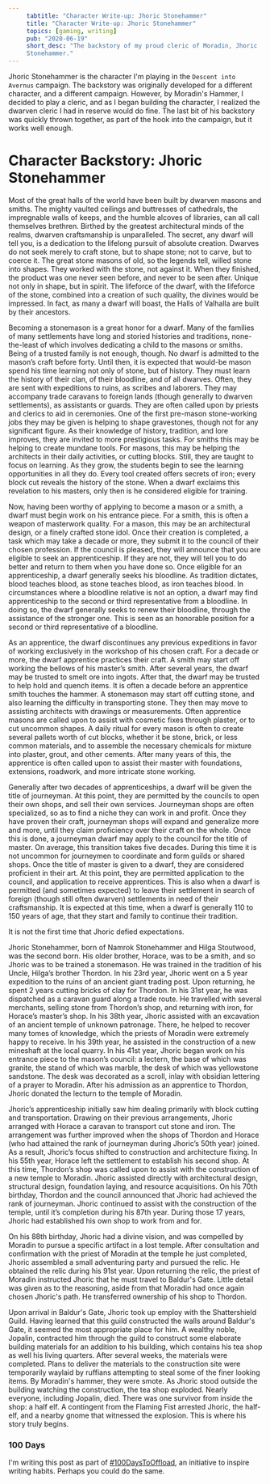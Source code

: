 ```yaml
---
     tabtitle: "Character Write-up: Jhoric Stonehammer"
     title: "Character Write-up: Jhoric Stonehammer"
     topics: [gaming, writing]
     pub: "2020-06-19"
     short_desc: "The backstory of my proud cleric of Moradin, Jhoric
     Stonehammer."
---
```


Jhoric Stonehammer is the character I'm playing in the `Descent into Avernus`
campaign. The backstory was originally developed for a different character, and
a different campaign. However, by Moradin's Hammer, I decided to play a cleric,
and as I began building the character, I realized the dwarven cleric I had in
reserve would do fine. The last bit of his backstory was quickly thrown
together, as part of the hook into the campaign, but it works well enough.

# Character Backstory: Jhoric Stonehammer

Most of the great halls of the world have been built by dwarven masons and
smiths. The mighty vaulted ceilings and buttresses of cathedrals, the
impregnable walls of keeps, and the humble alcoves of libraries, can all call
themselves brethren. Birthed by the greatest architectural minds of the realms,
dwarven craftsmanship is unparalleled. The secret, any dwarf will tell you, is a
dedication to the lifelong pursuit of absolute creation. Dwarves do not seek
merely to craft stone, but to shape stone; not to carve, but to coerce it. The
great stone masons of old, so the legends tell, willed stone into shapes. They
worked with the stone, not against it. When they finished, the product was one
never seen before, and never to be seen after. Unique not only in shape, but in
spirit. The lifeforce of the dwarf, with the lifeforce of the stone, combined
into a creation of such quality, the divines would be impressed. In fact, as
many a dwarf will boast, the Halls of Valhalla are built by their ancestors.

Becoming a stonemason is a great honor for a dwarf. Many of the families of many
settlements have long and storied histories and traditions, none-the-least of
which involves dedicating a child to the masons or smiths. Being of a trusted
family is not enough, though. No dwarf is admitted to the mason’s craft before
forty. Until then, it is expected that would-be mason spend his time learning
not only of stone, but of history. They must learn the history of their clan, of
their bloodline, and of all dwarves. Often, they are sent with expeditions to
ruins, as scribes and laborers. They may accompany trade caravans to foreign
lands (though generally to dwarven settlements), as assistants or guards. They
are often called upon by priests and clerics to aid in ceremonies. One of the
first pre-mason stone-working jobs they may be given is helping to shape
gravestones, though not for any significant figure. As their knowledge of
history, tradition, and lore improves, they are invited to more prestigious
tasks. For smiths this may be helping to create mundane tools. For masons, this
may be helping the architects in their daily activities, or cutting blocks.
Still, they are taught to focus on learning. As they grow, the students begin to
see the learning opportunities in all they do. Every tool created offers secrets
of iron; every block cut reveals the history of the stone. When a dwarf exclaims
this revelation to his masters, only then is he considered eligible for
training.

Now, having been worthy of applying to become a mason or a smith, a dwarf must
begin work on his entrance piece. For a smith, this is often a weapon of
masterwork quality. For a mason, this may be an architectural design, or a
finely crafted stone idol. Once their creation is completed, a task which may
take a decade or more, they submit it to the council of their chosen profession.
If the council is pleased, they will announce that you are eligible to seek an
apprenticeship. If they are not, they will tell you to do better and return to
them when you have done so. Once eligible for an apprenticeship, a dwarf
generally seeks his bloodline. As tradition dictates, blood teaches blood, as
stone teaches blood, as iron teaches blood. In circumstances where a bloodline
relative is not an option, a dwarf may find apprenticeship to the second or
third representative from a bloodline. In doing so, the dwarf generally seeks to
renew their bloodline, through the assistance of the stronger one. This is seen
as an honorable position for a second or third representative of a bloodline.

As an apprentice, the dwarf discontinues any previous expeditions in favor of
working exclusively in the workshop of his chosen craft. For a decade or more,
the dwarf apprentice practices their craft. A smith may start off working the
bellows of his master’s smith. After several years, the dwarf may be trusted to
smelt ore into ingots. After that, the dwarf may be trusted to help hold and
quench items. It is often a decade before an apprentice smith touches the
hammer. A stonemason may start off cutting stone, and also learning the
difficulty in transporting stone. They then may move to assisting architects
with drawings or measurements. Often apprentice masons are called upon to assist
with cosmetic fixes through plaster, or to cut uncommon shapes. A daily ritual
for every mason is often to create several pallets worth of cut blocks, whether
it be stone, brick, or less common materials, and to assemble the necessary
chemicals for mixture into plaster, grout, and other cements. After many years
of this, the apprentice is often called upon to assist their master with
foundations, extensions, roadwork, and more intricate stone working.

Generally after two decades of apprenticeships, a dwarf will be given the title
of journeyman. At this point, they are permitted by the councils to open their
own shops, and sell their own services. Journeyman shops are often specialized,
so as to find a niche they can work in and profit. Once they have proven their
craft, journeyman shops will expand and generalize more and more, until they
claim proficiency over their craft on the whole. Once this is done, a journeyman
dwarf may apply to the council for the title of master. On average, this
transition takes five decades. During this time it is not uncommon for
journeymen to coordinate and form guilds or shared shops. Once the title of
master is given to a dwarf, they are considered proficient in their art. At this
point, they are permitted application to the council, and application to receive
apprentices. This is also when a dwarf is permitted (and sometimes expected) to
leave their settlement in search of foreign (though still often dwarven)
settlements in need of their craftsmanship. It is expected at this time, when a
dwarf is generally 110 to 150 years of age, that they start and family to
continue their tradition.

It is not the first time that Jhoric defied expectations.

Jhoric Stonehammer, born of Namrok Stonehammer and Hilga Stoutwood, was the
second born. His older brother, Horace, was to be a smith, and so Jhoric was to
be trained a stonemason. He was trained in the tradition of his Uncle, Hilga’s
brother Thordon. In his 23rd year, Jhoric went on a 5 year expedition to the
ruins of an ancient giant trading post. Upon returning, he spent 2 years cutting
bricks of clay for Thordon. In his 31st year, he was dispatched as a caravan
guard along a trade route. He travelled with several merchants, selling stone
from Thordon’s shop, and returning with iron, for Horace’s master’s shop. In his
38th year, Jhoric assisted with an excavation of an ancient temple of unknown
patronage. There, he helped to recover many tomes of knowledge, which the
priests of Moradin were extremely happy to receive. In his 39th year, he
assisted in the construction of a new mineshaft at the local quarry. In his 41st
year, Jhoric began work on his entrance piece to the mason’s council: a lectern,
the base of which was granite, the stand of which was marble, the desk of which
was yellowstone sandstone. The desk was decorated as a scroll, inlay with
obsidian lettering of a prayer to Moradin. After his admission as an apprentice
to Thordon, Jhoric donated the lecturn to the temple of Moradin.

Jhoric’s apprenticeship initially saw him dealing primarily with block cutting
and transportation. Drawing on their previous arrangements, Jhoric arranged with
Horace a caravan to transport cut stone and iron. The arrangement was further
improved when the shops of Thordon and Horace (who had attained the rank of
journeyman during Jhoric’s 50th year) joined. As a result, Jhoric’s focus shifted
to construction and architecture fixing. In his 55th year, Horace left the
settlement to establish his second shop. At this time, Thordon’s shop was called
upon to assist with the construction of a new temple to Moradin. Jhoric assisted
directly with architectural design, structural design, foundation laying, and
resource acquisitions. On his 70th birthday, Thordon and the council announced
that Jhoric had achieved the rank of journeyman. Jhoric continued to assist with
the construction of the temple, until it’s completion during his 87th year.
During those 17 years, Jhoric had established his own shop to work from and for.

On his 88th birthday, Jhoric had a divine vision, and was compelled by Moradin
to pursue a specific artifact in a lost temple. After consultation and
confirmation with the priest of Moradin at the temple he just completed, Jhoric
assembled a small adventuring party and pursued the relic. He obtained the relic
during his 91st year. Upon returning the relic, the priest of Moradin instructed
Jhoric that he must travel to Baldur's Gate. Little detail was given as to the
reasoning, aside from that Moradin had once again chosen Jhoric's path. He
transferred ownership of his shop to Thordon.

Upon arrival in Baldur's Gate, Jhoric took up employ with the Shattershield
Guild. Having learned that this guild constructed the walls around Baldur's
Gate, it seemed the most appropriate place for him. A wealthy noble, Jopalin,
contracted him through the guild to construct some elaborate building materials
for an addition to his building, which contains his tea shop as well his living
quarters. After several weeks, the materials were completed. Plans to deliver
the materials to the construction site were temporarily waylaid by ruffians
attempting to steal some of the finer looking items. By Moradin's hammer, they
were smote. As Jhoric stood outside the building watching the construction, the
tea shop exploded. Nearly everyone, including Jopalin, died. There was one
survivor from inside the shop: a half elf. A contingent from the Flaming Fist
arrested Jhoric, the half-elf, and a nearby gnome that witnessed the explosion.
This is where his story truly begins.

### 100 Days
I'm writing this post as part of
[#100DaysToOffload](https://100daystooffload.com), an initiative to inspire
writing habits. Perhaps you could do the same.
